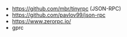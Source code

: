 
- https://github.com/mbr/tinyrpc (JSON-RPC)
- https://github.com/pavlov99/json-rpc
- https://www.zerorpc.io/
- gprc

